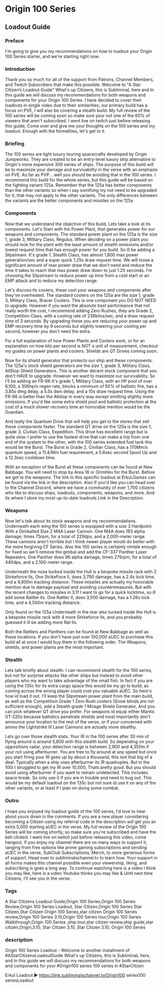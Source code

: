 # Origin 100 Series
## Loadout Guide

### Preface
I'm going to give you my recommendations on how to loadout your Origin 100 Series starter, and we're starting right now.

### Introduction
Thank you so much for all of the support from Patrons, Channel Members, and Twitch Subscribers that make this possible. Welcome to "A Star Citizen’s Loadout Guide" What's up Citizens, this is SubliminaL here and In this guide we will discuss my recommendations for both weapons and components for your Origin 100 Series. I have decided to cover their loadouts in single video due to their similarities, our primary build has a focus on PVE, I will also be covering a stealth build. My full review of the 100 series will be coming soon so make sure your not one of the 60% of viewers that aren't subscribed. I went live on twitch just before releasing this guide, Come over and give me your thoughts on the 100 series and my loadout. Enough with the formalities, let's get to it.

### Briefing
The 100 series are light luxury touring spacecrafts developed by Origin Jumpworks. They are created to be an entry-level luxury ship alternative to Origin's more expensive 300 series of ships. The purpose of this build will be to maximize your damage and survivability in the verse with an emphasis on PVE. As far as PVP... well you should be avoiding that in the 100 series. I recommend this build for the whole series, but this guide will be based on the fighting variant 125a. Remember that the 125a has better components than the other variants so when I say somthing my not need to be upgraded for it, that may not apply to the other variants. The only differences between the variants are the better components and missiles on the 125a

### Components
Now that we understand the objective of this build, Lets take a look at its components. Let's Start with the Power Plant, that generates power for our weapons and components. The standard power plant on the 125a is the size 1, grade 3, Military Class, Regulus. When deciding on a power plant you should look for the plant with the least amount of stealth emissions and/or lowest request time that has enough power for you build. So ill be adding a Slipstream. It's grade 1, Stealth Class, has almost 1,800 max power generation/sec and a super quick 1.25s draw request time. We will loose a significant amount of max power draw that we don't need and reduce the time it takes to reach that max power draw down to just 1.25 seconds. I'm choosing the Slipstream to reduce power up time from a cold start or an EMP attack and to reduce my detection range.

Let's discuss its coolers, these cool your weapons and components after they've overheated. The standard coolers on the 125a are the size 1, grade 3, Military Class, Bracer Coolers. This is one component you DO NOT NEED to upgrade. However if you want the absolute best performance that not really worth the cost, I recommend adding Zero Rushes, they are Grade 2, Competition Class, with a cooling rate of 238kilos/sec, and a draw request time of 3 seconds. By upgrading these you are reducing your power up and EMP recovery time by 9 seconds but slightly lowering your cooling per second, however you don't need the extra.

For a full explanation of how Power Plants and Coolers work, or for an explanation on how kilo per second is NOT a unit of measurement, checkout my guides on power plants and coolers. Shields are QT Drives coming soon.

Now for its shield generator that protects our ship and these components. The 125a's stock shield generators are the size 1, grade 3, Military Class, AllStop Shield Generators. This is another decent stock component that you don't HAVE to upgrade. However we want to maximize our survivability. So I'll be adding an FR-66 It's grade 1, Military Class, with an HP pool of over 6,100, a 306hp/s regen rate, blocks a minimum of 50% of ballistic fire, has a 3.85s dmg delay, a 5.5s dwn delay, and a 10s draw request time. Using the FR-66 is better than the Allstop in every way except emitting slightly more emissions. If you'd like some extra shield pool and ballistic protection at the cost of a much slower recovery time an honorable mention would be the Guardian.

And lastly the Quantum Drive that will help you get to the stores that sell these components faster. The standard QT drive on the 125a is the size 1, grade 3, Civilian Class, Expedition. This drive has excellent range but is quite slow. I prefer to use the fastest drive that can make a trip from one end of the system to the other, with the 100 series extended fuel tank this would be the Burst. The Burst is Grade 2, Civilian Class, has a 170Mm/s quantum speed, a 11.4/Mm fuel requirement, a 5.6sec second Spool Up and a 12.3sec cooldown time.

With an exception of the Burst all these components can be found at New Babbage. You will need to stop by Area 18 or GrimHex for the Burst. Before we get to the weapons. The link to this specific loadout at Erkul.Games can be found via the link in the description. Also If you'd like you can head over to the Channel Discord, where we have a community of over 1,700 citizens who like to discuss ships, loadouts, components, weapons, and more. And its where I store my most up-to-date loadouts Link in the Description.

### Weapons
Now let's talk about its stock weapons and my recommendations. Underneath each wing the 100 series is equipped with a size 3 Hardpoint. With a Gimballed Size 2 M4A Laser Cannon. One M4A does 183 alpha damage, times 75rpm, for a total of 229dps, and a 2,000-meter range. These cannons aren't terrible but I think newer player would do better with the more forgiving CF Series. Also the 100 series is certainly nimble enough for fixed so we'll remove the gimbal and add the CF-337 Panther Laser Repeaters. One Panther does 96 alpha damage, times 275rpm, for a total of 440dps, and a 2,100-meter range.

Underneath the nose tucked inside the Hull is a bespoke missile rack with 2 Stirkeforce IIs, One StrikeFoce II, does 3,790 damage, has a 2.4s lock time, and a 4,800m tracking distance. These missiles are actually my honorable mention due to damage payload and avoiding countermeasures. But with the recent changes to missiles in 3.11 I want to go for a quick locktime, so ill add some Rattler IIs. One Rattler II, does 3,500 damage, has a 1.26s lock time, and a 4,500m tracking distance.

Only found on the 125a Underneath in the rear also tucked inside the Hull is a bespoke missile rack with 4 more Stirkeforce IIs, and you probably guessed it ill be adding more Rat IIs.

Both the Rattlers and Panthers can be found at New Babbage as well as these locations. If you don't have just over 100,000 aUEC to purchase this build all at once I would buy them in the following order. The Weapons, shields, and power plants are the most important.

### Stealth
Lets talk briefly about stealth. I can recommend stealth for the 100 series, but not for surprise attacks like other ships but instead to avoid other players who my want to take advantage of the small fish. In fact if you are using the 135c for its extra cargo space this would be my go to build, as coming across the wrong player could cost you valuable aUEC. So here's how id load it out. I'll keep the Slipstream power plant from the main build, as well as the Competition Grade 1 Zero Rush coolers (Snow blinds are not sufficient enough), add a Stealth grade 1 Mirage Shield Generator, And you can pick whatever QT drive you prefer. For weapons id equip either Mantis GT-220s because ballistics penetrate shields and most importantly don't announce your location to the rest of the verse, or if your concerned with ammo the Lightstrike III Laser Cannons are actually more stealthy.

Lets go over those stealth stats. Your IR in the 100 series after 30 min of flying around is around 5,800 with this stealth build. So depending on your oppositions radar, your detection range is between 2,900 and 4,350m if your not using afterburner. You are free to fly around at any speed but once you start firing your IR goes up by about a thousand, this isnt that big of a deal. Typically when a ship uses afterburner its IR quadruples. But in the 100i I struggled to get my IR over 10,000, Thats pretty good. But you should avoid using afterburner if you want to remain undetected. This includes space break. So only use it if you are in trouble and need to bug out. This would be my default loadout on the 135c but not sure id use it on any of the other variants, or at least if I plan on doing some combat.

### Outro
I hope you enjoyed my loadout guide of the 100 series, I'd love to hear about yours down in the comments. If you are a new player considering becoming a Citizen using my referral code in the description will get you an extra 5,000 starting aUEC in the verse. My full review of the Origin 100 Series will be coming shortly, so make sure you're subscribed and have the bell clicked. I went live on twitch just before releasing this video, come hangout. If you enjoy my channel there are so many ways to support it, ranging from free options like prime gaming subscriptions and sending aUEC in the verse, SubClub Subscriptions, Merch, to more generous forms of support. Head over to subliminalschannel.tv to learn how. Your support in all forms makes this channel possible even your viewership, liking, and subscribing is goes a long way. To continue watching here is a video I think you may like, here is a video Youtube thinks you may like & Until next time Citizens, I'll see you in the verse.

### Tags
A Star Citizens Loadout Guide,Origin 100 Series,Origin 100 Series Review,Origin 100 Series Loadout, Star Citizen,Origin 100 Series Star Citizen,Star Citizen Origin 100 Series,star citizen Origin 100 Series review,Origin 100 Series 3.10,Origin 100 Series tour,Origin 100 Series Walkthrough,Origin 100 Series ,ship tour,star citizen review,ship guide,star citizen,Origin,3.10, Star Citizen 3.10, Star Citizen 3.10, Origin 100 Series

### description
Origin 100 Series Loadout - Welcome to another installment of #AStarCitizensLoadoutGuide What's up Citizens, this is SubliminaL here, and In this guide we will discuss my recommendations for both weapons and components for your #Origin100 series 100 series in #StarCitizen

Erkul Loadout ► https://link.subliminalschannel.tv/Origin100 series100 seriesLoadout
